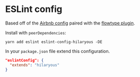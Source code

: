 # ESLint config

Based off of the [Airbnb config](https://github.com/airbnb/javascript) paired
with the [flowtype plugin](https://github.com/gajus/eslint-plugin-flowtype).

Install with `peerDependencies`:

```
yarn add eslint eslint-config-hilaryous -DE
```

In your `package.json` file extend this configuration.


```json
"eslintConfig": {
  "extends": "hilaryous"
}
```
